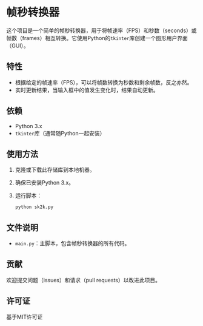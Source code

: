 # 帧秒转换器

这个项目是一个简单的帧秒转换器，用于将帧速率（FPS）和秒数（seconds）或帧数（frames）相互转换。它使用Python的`tkinter`库创建一个图形用户界面（GUI）。

## 特性

- 根据给定的帧速率（FPS），可以将帧数转换为秒数和剩余帧数，反之亦然。
- 实时更新结果，当输入框中的值发生变化时，结果自动更新。

## 依赖

- Python 3.x
- `tkinter`库（通常随Python一起安装）

## 使用方法

1. 克隆或下载此存储库到本地机器。
2. 确保已安装Python 3.x。
3. 运行脚本：

   ```bash
   python sk2k.py
   ```

## 文件说明

- `main.py`：主脚本，包含帧秒转换器的所有代码。


## 贡献

欢迎提交问题（issues）和请求（pull requests）以改进此项目。

## 许可证

基于MIT许可证
